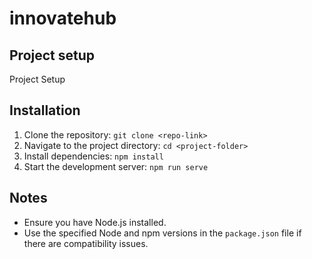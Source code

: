 # innovatehub

## Project setup
Project Setup

## Installation
1. Clone the repository: `git clone <repo-link>`
2. Navigate to the project directory: `cd <project-folder>`
3. Install dependencies: `npm install`
4. Start the development server: `npm run serve`

## Notes
- Ensure you have Node.js installed.
- Use the specified Node and npm versions in the `package.json` file if there are compatibility issues.
